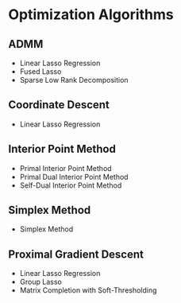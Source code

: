 # Optimization Algorithms

## ADMM
- Linear Lasso Regression
- Fused Lasso
- Sparse Low Rank Decomposition

## Coordinate Descent
- Linear Lasso Regression

## Interior Point Method
- Primal Interior Point Method
- Primal Dual Interior Point Method
- Self-Dual Interior Point Method

## Simplex Method
- Simplex Method

## Proximal Gradient Descent
- Linear Lasso Regression
- Group Lasso  
- Matrix Completion with Soft-Thresholding